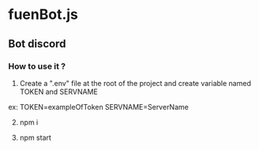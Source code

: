 # fuenBot.js
## Bot discord 

### How to use it ?
1. Create a ".env" file at the root of the project and create variable named TOKEN and SERVNAME

ex: 
TOKEN=exampleOfToken
SERVNAME=ServerName

2. npm i

3. npm start


